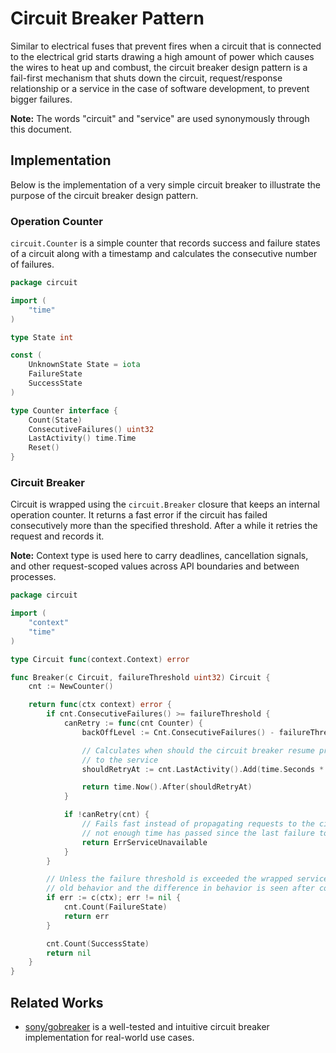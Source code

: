 # Circuit Breaker Pattern

Similar to electrical fuses that prevent fires when a circuit that is connected
to the electrical grid starts drawing a high amount of power which causes the
wires to heat up and combust, the circuit breaker design pattern is a fail-first
mechanism that shuts down the circuit, request/response relationship or a
service in the case of software development, to prevent bigger failures.

**Note:** The words "circuit" and "service" are used synonymously through this
document.

## Implementation

Below is the implementation of a very simple circuit breaker to illustrate the purpose
of the circuit breaker design pattern.

### Operation Counter

`circuit.Counter` is a simple counter that records success and failure states of
a circuit along with a timestamp and calculates the consecutive number of
failures.

```go
package circuit

import (
    "time"
)

type State int

const (
    UnknownState State = iota
    FailureState
    SuccessState
)

type Counter interface {
    Count(State)
    ConsecutiveFailures() uint32
    LastActivity() time.Time
    Reset()
}
```

### Circuit Breaker

Circuit is wrapped using the `circuit.Breaker` closure that keeps an internal operation counter.
It returns a fast error if the circuit has failed consecutively more than the specified threshold.
After a while it retries the request and records it.

**Note:** Context type is used here to carry deadlines, cancellation signals, and
other request-scoped values across API boundaries and between processes.

```go
package circuit

import (
    "context"
    "time"
)

type Circuit func(context.Context) error

func Breaker(c Circuit, failureThreshold uint32) Circuit {
    cnt := NewCounter()

    return func(ctx context) error {
        if cnt.ConsecutiveFailures() >= failureThreshold {
            canRetry := func(cnt Counter) {
                backOffLevel := Cnt.ConsecutiveFailures() - failureThreshold

                // Calculates when should the circuit breaker resume propagating requests
                // to the service
                shouldRetryAt := cnt.LastActivity().Add(time.Seconds * 2 << backOffLevel)

                return time.Now().After(shouldRetryAt)
            }

            if !canRetry(cnt) {
                // Fails fast instead of propagating requests to the circuit since
                // not enough time has passed since the last failure to retry
                return ErrServiceUnavailable
            }
        }

        // Unless the failure threshold is exceeded the wrapped service mimics the
        // old behavior and the difference in behavior is seen after consecutive failures
        if err := c(ctx); err != nil {
            cnt.Count(FailureState)
            return err
        }

        cnt.Count(SuccessState)
        return nil
    }
}
```

## Related Works

- [sony/gobreaker](https://github.com/sony/gobreaker) is a well-tested and intuitive circuit breaker implementation for real-world use cases.
